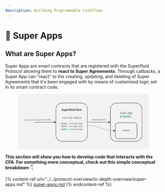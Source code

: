 ```yaml
---
description: Building Programmable Cashflows
---
```


# 🤖 Super Apps

## What are Super Apps?

Super Apps are smart contracts that are registered with the Superfluid Protocol allowing them to **react to Super Agreements**. Through callbacks, a Super App can "react" to the creating, updating, and deleting of Super Agreements that it's been engaged with by means of customized logic set in its smart contract code.

<figure><img src="../../.gitbook/assets/image (36).png" alt=""><figcaption></figcaption></figure>

**This section will show you how to develop code that interacts with the CFA. For something more conceptual, check out this simple conceptual breakdown** 👇

{% content-ref url="../../protocol-overview/in-depth-overview/super-apps.md" %}
[super-apps.md](../../protocol-overview/in-depth-overview/super-apps.md)
{% endcontent-ref %}
